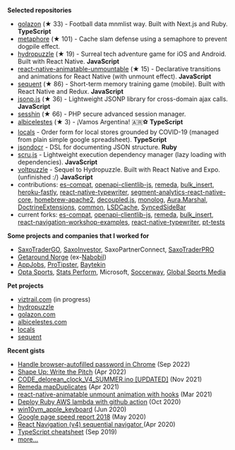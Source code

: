 **Selected repositories**
- [golazon](https://github.com/sobstel/golazon) (★ 33) - Football data mnmlist way. Built with Next.js and Ruby. **TypeScript**
- [metaphore](https://github.com/sobstel/metaphore) (★ 101) - Cache slam defense using a semaphore to prevent dogpile effect.
- [hydropuzzle](https://github.com/sobstel/hydropuzzle) (★ 19) - Surreal tech adventure game for iOS and Android. Built with React Native. **JavaScript**
- [react-native-animatable-unmountable](https://github.com/sobstel/react-native-animatable-unmountable) (★ 15) - Declarative transitions and animations for React Native (with unmount effect). **JavaScript**
- [sequent](https://github.com/sobstel/sequent) (★ 86) - Short-term memory training game (mobile). Built with React Native and Redux. **JavaScript**
- [jsonp.js](https://github.com/sobstel/jsonp.js) (★ 36) - Lightweight JSONP library for cross-domain ajax calls. **JavaScript**
- [sesshin](https://github.com/sobstel/sesshin) (★ 66) - PHP secure advanced session manager.
- [albicelestes](https://github.com/sobstel/albicelestes) (★ 3) - ¡Vamos Argentina! 🇦🇷⚽ **TypeScript**
- [locals](https://github.com/sobstel/locals) - Order form for local stores grounded by COVID-19 (managed from plain simple google spreadsheet). **TypeScript**
- [jsondocr](https://github.com/sobstel/jsondocr) - DSL for documenting JSON structure. **Ruby**
- [scru.js](https://github.com/sobstel/scru.js) - Lightweight execution dependency manager (lazy loading with dependencies). **JavaScript**
- [voltpuzzle](https://github.com/sobstel/voltpuzzle) - Sequel to Hydropuzzle. Built with React Native and Expo. (unfinished :/) **JavaScript**
- contributions: [es-compat](https://github.com/robatwilliams/es-compat/commits?author=sobstel), [openapi-clientlib-js](https://github.com/SaxoBank/openapi-clientlib-js/commits?author=sobstel), [remeda](https://github.com/remeda/remeda/commits?author=sobstel), [bulk_insert](https://github.com/jamis/bulk_insert/commits?author=sobstel), [heroku-fastly](https://github.com/fastly/heroku-fastly/commits?author=sobstel), [react-native-typewriter](https://github.com/TaylorBriggs/react-native-typewriter/commits?author=sobstel), [segment-analytics-react-native-core](https://github.com/Nabobil/segment-analytics-react-native-core/commits?author=sobstel), [homebrew-apache2](https://github.com/djl/homebrew-apache2/commits?author=sobstel), [decoupled.js](https://github.com/maciejsmolinski/decoupled.js/commits?author=sobstel), [monolog](https://github.com/Seldaek/monolog/commits?author=sobstel), [Aura.Marshal](https://github.com/auraphp/Aura.Marshal/commits?author=sobstel), [DoctrineExtensions](https://github.com/beberlei/DoctrineExtensions/commits?author=sobstel), [common](https://github.com/doctrine/common/commits?author=sobstel), [LSDCache](https://github.com/gsmlabs/LSDCache/commits?author=sobstel), [SyncedSideBar](https://github.com/TheSpyder/SyncedSideBar/commits?author=sobstel)
- current forks: [es-compat](https://github.com/sobstel/es-compat), [openapi-clientlib-js](https://github.com/sobstel/openapi-clientlib-js), [remeda](https://github.com/sobstel/remeda), [bulk_insert](https://github.com/sobstel/bulk_insert), [react-navigation-workshop-examples](https://github.com/sobstel/react-navigation-workshop-examples), [react-native-typewriter](https://github.com/sobstel/react-native-typewriter), [pt-tests](https://github.com/sobstel/pt-tests)

**Some projects and companies that I worked for**

- <a href="//www.home.saxo/platforms/saxotradergo">SaxoTraderGO</a>, <a href="//www.saxoinvestor.com">SaxoInvestor</a>, SaxoPartnerConnect, <a href="//www.home.saxo/platforms/saxotraderpro">SaxoTraderPRO</a>
- <a href="//no.getaround.com">Getaround Norge</a> (ex-<a href="//nabobil.no">Nabobil</a>)
- <a href="//www.appjobs.com">AppJobs</a>, <a href="//www.protipster.com">ProTipster</a>, <a href="//baytekin.media">Baytekin</a>
- <a href="//www.statsperform.com/opta/">Opta&nbsp;Sports</a>, <a href="//www.statsperform.com/">Stats&nbsp;Perform</a>, Microsoft, <a href="//www.soccerway.com">Soccerway</a>, <a href="//www.globalsportsmedia.com">Global Sports Media</a>

**Pet projects**

- <a href="//viztrail.com">viztrail.com</a> (in progress)
- <a href="//sobstel.dev/hydropuzzle/">hydropuzzle</a>
- <a href="//golazon.com">golazon.com</a>
- <a href="//albicelestes.com">albicelestes.com</a>
- <a href="//github.com/sobstel/locals">locals</a>
- <a href="//github.com/sobstel/sequent">sequent</a>

**Recent gists**

- [Handle browser-autofilled password in Chrome](https://gist.github.com/ff27eee6cc1279812ff2c9689e7467b7) (Sep 2022)
- [Shape Up: Write the Pitch](https://gist.github.com/0c74c8533400e4312c90b10bfb7444ee) (Apr 2022)
- [CODE_delorean_clock_V4_SUMMER.ino [UPDATED]](https://gist.github.com/195b48cde1ece9f88f5f1480b9b1e51d) (Nov 2021)
- [Remeda mapDuplicates](https://gist.github.com/f5a698b0c2379d5fadca23a702ca6426) (Apr 2021)
- [react-native-animatable unmount animation with hooks](https://gist.github.com/8b1b58dfe0b2f425d0850cb0f22a92c5) (Mar 2021)
- [Deploy Ruby AWS lambda with github action](https://gist.github.com/df38c7a45f360b80272e82a8bb592e45) (Oct 2020)
- [win10vm_apple_keyboard](https://gist.github.com/683aae3443b6fcf7282592a88b706d53) (Jun 2020)
- [Google page speed report 2018](https://gist.github.com/610af92a102fca1706dab95161d4aa45) (May 2020)
- [React Navigation (v4) sequential navigator ](https://gist.github.com/515e8ece6e5e26d843c4f02c8bc42bff) (Apr 2020)
- [TypeScript cheatsheet](https://gist.github.com/3be5d2e62b306cdefb93d3b91c00ae34) (Sep 2019)
- <a href="GISTS.md">more...</a>
